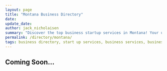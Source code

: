 ```yaml
---
layout: page
title: "Montana Business Directory"
date: 
update_date: 
author: jack_nicholaisen
summary: "Discover the top business startup services in Montana! Your ultimate guide to launching a successful venture."  
permalink: /directory/montana/
tags: business directory, start up services, business services, business lawyers, registered agents,
---
```




<h2>Coming Soon...</h2>

